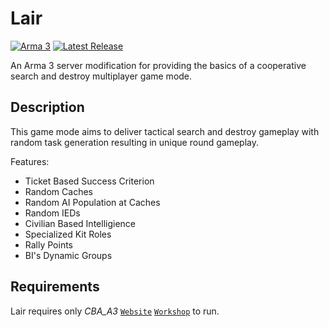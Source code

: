 # Lair

[![Arma 3](https://img.shields.io/badge/a3-v1.58-blue.svg)](https://dev.arma3.com/)
[![Latest Release](https://img.shields.io/github/release/r4vn/a3-lair.svg?maxAge=2592000)](https://github.com/r4vn/a3-lair/releases)

An Arma 3 server modification for providing the basics of a cooperative search and destroy multiplayer game mode.


## Description

This game mode aims to deliver tactical search and destroy gameplay with random task generation resulting in unique round gameplay.

Features:
- Ticket Based Success Criterion
- Random Caches
- Random AI Population at Caches
- Random IEDs
- Civilian Based Intelligience
- Specialized Kit Roles
- Rally Points
- BI's Dynamic Groups


## Requirements

Lair requires only *CBA_A3* [`Website`](http://dev.withsix.com/projects/cba-a3) [`Workshop`](https://steamcommunity.com/sharedfiles/filedetails/?id=450814997) to run.  
